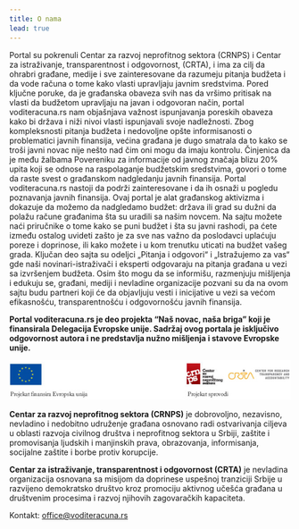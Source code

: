 ```yaml
---
title: O nama
lead: true
---
```

<a href="{{ site.baseurl}}/img/projects/fiskalni-monitor-main-logo-horizontal.png"></a>



Portal su pokrenuli Centar za razvoj neprofitnog sektora (CRNPS) i Centar za istraživanje, transparentnost i odgovornost, (CRTA), i ima za cilj da ohrabri građane, medije i sve zainteresovane da razumeju pitanja budžeta i da vode računa o tome kako vlasti upravljaju javnim sredstvima. Pored ključne poruke, da je građanska obaveza svih nas da vršimo pritisak na vlasti da budžetom upravljaju na javan i odgovoran način, portal voditeracuna.rs nam objašnjava važnost ispunjavanja poreskih obaveza kako bi država i niži nivoi vlasti ispunjavali svoje nadležnosti.
Zbog kompleksnosti pitanja budžeta i nedovoljne opšte informisanosti o problematici javnih finansija, većina građana je dugo smatrala da to kako se troši javni novac nije nešto nad čim oni mogu da imaju kontrolu. Činjenica da je među žalbama Povereniku za informacije od javnog značaja blizu 20% upita koji se odnose na raspolaganje budžetskim sredstvima, govori o tome da raste svest o građanskom nadgledanju javnih finansija. Portal voditeracuna.rs nastoji da podrži zainteresovane i da ih osnaži u pogledu poznavanja javnih finansija.
Ovaj portal je alat građanskog aktivizma i dokazuje da možemo da nadgledamo budžet: država ili grad su dužni da polažu račune građanima šta su uradili sa našim novcem. Na sajtu možete naći priručnike o tome kako se puni budžet i šta su javni rashodi, pa ćete između ostalog uvideti zašto je za sve nas važno da poslodavci uplaćuju poreze i doprinose, ili kako možete i u kom trenutku uticati na budžet vašeg grada. Ključan deo sajta su odeljci „Pitanja i odgovori“ i „Istražujemo za vas“ gde naši novinari-istraživači i eksperti odgovaraju na pitanja građana u vezi sa izvršenjem budžeta.
Osim što mogu da se informišu, razmenjuju mišljenja i edukuju se, građani, mediji i nevladine organizacije pozvani su da na ovom sajtu budu partneri koji će da objavljuju vesti i inicijative u vezi sa većom efikasnošću, transparentnošću i odgovornošću javnih finansija.

**Portal voditeracuna.rs je deo projekta “Naš novac, naša briga” koji je finansirala Delegacija Evropske unije. Sadržaj ovog portala je isključivo odgovornost autora i ne predstavlja nužno mišljenja i stavove Evropske unije.**

<img src="/img/o-nama.jpg"/>

**Centar za razvoj neprofitnog sektora (CRNPS)** je dobrovoljno, nezavisno, nevladino i nedobitno udruženje građana osnovano radi ostvarivanja ciljeva u oblasti razvoja civilnog društva i neprofitnog sektora u Srbiji, zaštite i promovisanja ljudskih i manjinskih prava, obrazovanja, informisanja, socijalne zaštite i borbe protiv korupcije.

**Centar za istraživanje, transparentnost i odgovornost (CRTA)** je nevladina organizacija osnovana sa misijom da doprinese uspešnoj tranziciji Srbije u razvijeno demokratsko društvo kroz promociju aktivnog učešća građana u društvenim procesima i razvoj njihovih zagovaračkih kapaciteta.
 
Kontakt: office@voditeracuna.rs
<script type="text/javascript">
	$(document).ready(function(){
		$('#next_prev_buttons').css("display", "none");
	});
</script>
